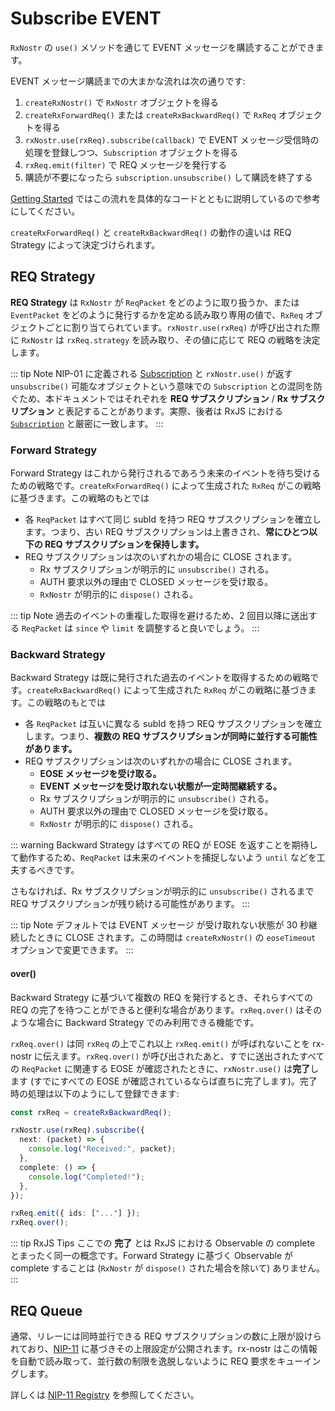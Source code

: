 # Subscribe EVENT

`RxNostr` の `use()` メソッドを通じて EVENT メッセージを購読することができます。

EVENT メッセージ購読までの大まかな流れは次の通りです:

1. `createRxNostr()` で `RxNostr` オブジェクトを得る
2. `createRxForwardReq()` または `createRxBackwardReq()` で `RxReq` オブジェクトを得る
3. `rxNostr.use(rxReq).subscribe(callback)` で EVENT メッセージ受信時の処理を登録しつつ、`Subscription` オブジェクトを得る
4. `rxReq.emit(filter)` で REQ メッセージを発行する
5. 購読が不要になったら `subscription.unsubscribe()` して購読を終了する

[Getting Started](./getting-started) ではこの流れを具体的なコードとともに説明しているので参考にしてください。

`createRxForwardReq()` と `createRxBackwardReq()` の動作の違いは REQ Strategy によって決定づけられます。

## REQ Strategy

**REQ Strategy** は `RxNostr` が `ReqPacket` をどのように取り扱うか、または `EventPacket` をどのように発行するかを定める読み取り専用の値で、`RxReq` オブジェクトごとに割り当てられています。`rxNostr.use(rxReq)` が呼び出された際に `RxNostr` は `rxReq.strategy` を読み取り、その値に応じて REQ の戦略を決定します。

::: tip Note
NIP-01 に定義される [Subscription](https://github.com/nostr-protocol/nips/blob/master/01.md#from-client-to-relay-sending-events-and-creating-subscriptions) と `rxNostr.use()` が返す `unsubscribe()` 可能なオブジェクトという意味での `Subscription` との混同を防ぐため、本ドキュメントではそれぞれを **REQ サブスクリプション** / **Rx サブスクリプション** と表記することがあります。実際、後者は RxJS における [`Subscription`](https://rxjs.dev/guide/subscription) と厳密に一致します。
:::

### Forward Strategy

Forward Strategy はこれから発行されるであろう未来のイベントを待ち受けるための戦略です。`createRxForwardReq()` によって生成された `RxReq` がこの戦略に基づきます。この戦略のもとでは

- 各 `ReqPacket` はすべて同じ subId を持つ REQ サブスクリプションを確立します。つまり、古い REQ サブスクリプションは上書きされ、**常にひとつ以下の REQ サブスクリプションを保持します。**
- REQ サブスクリプションは次のいずれかの場合に CLOSE されます。
  - Rx サブスクリプションが明示的に `unsubscribe()` される。
  - AUTH 要求以外の理由で CLOSED メッセージを受け取る。
  - `RxNostr` が明示的に `dispose()` される。

::: tip Note
過去のイベントの重複した取得を避けるため、2 回目以降に送出する `ReqPacket` は `since` や `limit` を調整すると良いでしょう。
:::

### Backward Strategy

Backward Strategy は既に発行された過去のイベントを取得するための戦略です。`createRxBackwardReq()` によって生成された `RxReq` がこの戦略に基づきます。この戦略のもとでは

- 各 `ReqPacket` は互いに異なる subId を持つ REQ サブスクリプションを確立します。つまり、**複数の REQ サブスクリプションが同時に並行する可能性があります。**
- REQ サブスクリプションは次のいずれかの場合に CLOSE されます。
  - **EOSE メッセージを受け取る。**
  - **EVENT メッセージを受け取れない状態が一定時間継続する。**
  - Rx サブスクリプションが明示的に `unsubscribe()` される。
  - AUTH 要求以外の理由で CLOSED メッセージを受け取る。
  - `RxNostr` が明示的に `dispose()` される。

::: warning
Backward Strategy はすべての REQ が EOSE を返すことを期待して動作するため、`ReqPacket` は未来のイベントを捕捉しないよう `until` などを工夫するべきです。

さもなければ、Rx サブスクリプションが明示的に `unsubscribe()` されるまで REQ サブスクリプションが残り続ける可能性があります。
:::

::: tip Note
デフォルトでは EVENT メッセージ が受け取れない状態が 30 秒継続したときに CLOSE されます。この時間は `createRxNostr()` の `eoseTimeout` オプションで変更できます。
:::

#### over()

Backward Strategy に基づいて複数の REQ を発行するとき、それらすべての REQ の完了を待つことができると便利な場合があります。`rxReq.over()` はそのような場合に Backward Strategy でのみ利用できる機能です。

`rxReq.over()` は同 `rxReq` の上でこれ以上 `rxReq.emit()` が呼ばれないことを rx-nostr に伝えます。`rxReq.over()` が呼び出されたあと、すでに送出されたすべての `ReqPacket` に関連する EOSE が確認されたときに、`rxNostr.use()` は**完了**します (すでにすべての EOSE が確認されているならば直ちに完了します)。完了時の処理は以下のようにして登録できます:

```ts
const rxReq = createRxBackwardReq();

rxNostr.use(rxReq).subscribe({
  next: (packet) => {
    console.log("Received:", packet);
  },
  complete: () => {
    console.log("Completed!");
  },
});

rxReq.emit({ ids: ["..."] });
rxReq.over();
```

::: tip RxJS Tips
ここでの **完了** とは RxJS における Observable の complete とまったく同一の概念です。Forward Strategy に基づく Observable が complete することは (`RxNostr` が `dispose()` された場合を除いて) ありません。
:::

## REQ Queue

通常、リレーには同時並行できる REQ サブスクリプションの数に上限が設けられており、[NIP-11](https://github.com/nostr-protocol/nips/blob/master/11.md) に基づきその上限設定が公開されます。rx-nostr はこの情報を自動で読み取って、並行数の制限を逸脱しないように REQ 要求をキューイングします。

詳しくは [NIP-11 Registry](./nip11-registry) を参照してください。
